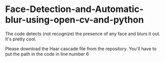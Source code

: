 # Face-Detection-and-Automatic-blur-using-open-cv-and-python
The code detects (not recognize) the presence of any face and blurs it out. It's pretty cool.


Please download the Haar cascade file from the repository. You'll have to put the path in the code in line number 6
